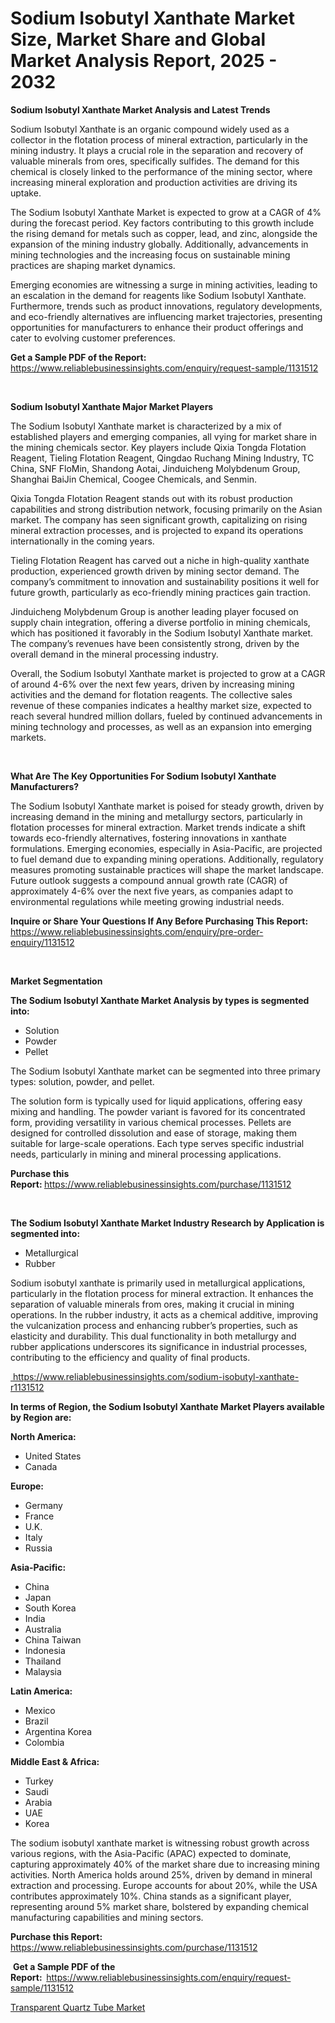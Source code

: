 <p><h1>Sodium Isobutyl Xanthate Market Size, Market Share and Global Market Analysis Report, 2025 - 2032</h1></p><p><strong>Sodium Isobutyl Xanthate Market Analysis and Latest Trends</strong></p>
<p><p>Sodium Isobutyl Xanthate is an organic compound widely used as a collector in the flotation process of mineral extraction, particularly in the mining industry. It plays a crucial role in the separation and recovery of valuable minerals from ores, specifically sulfides. The demand for this chemical is closely linked to the performance of the mining sector, where increasing mineral exploration and production activities are driving its uptake.</p><p>The Sodium Isobutyl Xanthate Market is expected to grow at a CAGR of 4% during the forecast period. Key factors contributing to this growth include the rising demand for metals such as copper, lead, and zinc, alongside the expansion of the mining industry globally. Additionally, advancements in mining technologies and the increasing focus on sustainable mining practices are shaping market dynamics. </p><p>Emerging economies are witnessing a surge in mining activities, leading to an escalation in the demand for reagents like Sodium Isobutyl Xanthate. Furthermore, trends such as product innovations, regulatory developments, and eco-friendly alternatives are influencing market trajectories, presenting opportunities for manufacturers to enhance their product offerings and cater to evolving customer preferences.</p></p>
<p><strong>Get a Sample PDF of the Report:&nbsp;</strong> <a href="https://www.reliablebusinessinsights.com/enquiry/request-sample/1131512?utm_campaign=3385&utm_medium=2&utm_source=Github&utm_content=ia&utm_term=02042025&utm_id=sodium-isobutyl-xanthate">https://www.reliablebusinessinsights.com/enquiry/request-sample/1131512</a></p>
<p>&nbsp;</p>
<p><strong>Sodium Isobutyl Xanthate Major Market Players</strong></p>
<p><p>The Sodium Isobutyl Xanthate market is characterized by a mix of established players and emerging companies, all vying for market share in the mining chemicals sector. Key players include Qixia Tongda Flotation Reagent, Tieling Flotation Reagent, Qingdao Ruchang Mining Industry, TC China, SNF FloMin, Shandong Aotai, Jinduicheng Molybdenum Group, Shanghai BaiJin Chemical, Coogee Chemicals, and Senmin.</p><p>Qixia Tongda Flotation Reagent stands out with its robust production capabilities and strong distribution network, focusing primarily on the Asian market. The company has seen significant growth, capitalizing on rising mineral extraction processes, and is projected to expand its operations internationally in the coming years.</p><p>Tieling Flotation Reagent has carved out a niche in high-quality xanthate production, experienced growth driven by mining sector demand. The company’s commitment to innovation and sustainability positions it well for future growth, particularly as eco-friendly mining practices gain traction.</p><p>Jinduicheng Molybdenum Group is another leading player focused on supply chain integration, offering a diverse portfolio in mining chemicals, which has positioned it favorably in the Sodium Isobutyl Xanthate market. The company’s revenues have been consistently strong, driven by the overall demand in the mineral processing industry.</p><p>Overall, the Sodium Isobutyl Xanthate market is projected to grow at a CAGR of around 4-6% over the next few years, driven by increasing mining activities and the demand for flotation reagents. The collective sales revenue of these companies indicates a healthy market size, expected to reach several hundred million dollars, fueled by continued advancements in mining technology and processes, as well as an expansion into emerging markets.</p></p>
<p>&nbsp;</p>
<p><strong>What Are The Key Opportunities For Sodium Isobutyl Xanthate Manufacturers?</strong></p>
<p><p>The Sodium Isobutyl Xanthate market is poised for steady growth, driven by increasing demand in the mining and metallurgy sectors, particularly in flotation processes for mineral extraction. Market trends indicate a shift towards eco-friendly alternatives, fostering innovations in xanthate formulations. Emerging economies, especially in Asia-Pacific, are projected to fuel demand due to expanding mining operations. Additionally, regulatory measures promoting sustainable practices will shape the market landscape. Future outlook suggests a compound annual growth rate (CAGR) of approximately 4-6% over the next five years, as companies adapt to environmental regulations while meeting growing industrial needs.</p></p>
<p><strong>Inquire or Share Your Questions If Any Before Purchasing This Report:</strong> <a href="https://www.reliablebusinessinsights.com/enquiry/pre-order-enquiry/1131512?utm_campaign=3385&utm_medium=2&utm_source=Github&utm_content=ia&utm_term=02042025&utm_id=sodium-isobutyl-xanthate">https://www.reliablebusinessinsights.com/enquiry/pre-order-enquiry/1131512</a></p>
<p>&nbsp;</p>
<p><strong>Market Segmentation</strong></p>
<p><strong>The Sodium Isobutyl Xanthate Market Analysis by types is segmented into:</strong></p>
<p><ul><li>Solution</li><li>Powder</li><li>Pellet</li></ul></p>
<p><p>The Sodium Isobutyl Xanthate market can be segmented into three primary types: solution, powder, and pellet. </p><p>The solution form is typically used for liquid applications, offering easy mixing and handling. The powder variant is favored for its concentrated form, providing versatility in various chemical processes. Pellets are designed for controlled dissolution and ease of storage, making them suitable for large-scale operations. Each type serves specific industrial needs, particularly in mining and mineral processing applications.</p></p>
<p><strong>Purchase this Report:&nbsp;</strong><a href="https://www.reliablebusinessinsights.com/purchase/1131512?utm_campaign=3385&utm_medium=2&utm_source=Github&utm_content=ia&utm_term=02042025&utm_id=sodium-isobutyl-xanthate">https://www.reliablebusinessinsights.com/purchase/1131512</a></p>
<p>&nbsp;</p>
<p><strong>The Sodium Isobutyl Xanthate Market Industry Research by Application is segmented into:</strong></p>
<p><ul><li>Metallurgical</li><li>Rubber</li></ul></p>
<p><p>Sodium isobutyl xanthate is primarily used in metallurgical applications, particularly in the flotation process for mineral extraction. It enhances the separation of valuable minerals from ores, making it crucial in mining operations. In the rubber industry, it acts as a chemical additive, improving the vulcanization process and enhancing rubber’s properties, such as elasticity and durability. This dual functionality in both metallurgy and rubber applications underscores its significance in industrial processes, contributing to the efficiency and quality of final products.</p></p>
<p><a href="https://www.reliablebusinessinsights.com/sodium-isobutyl-xanthate-r1131512?utm_campaign=3385&utm_medium=2&utm_source=Github&utm_content=ia&utm_term=02042025&utm_id=sodium-isobutyl-xanthate">&nbsp;https://www.reliablebusinessinsights.com/sodium-isobutyl-xanthate-r1131512</a></p>
<p><strong>In terms of Region, the Sodium Isobutyl Xanthate Market Players available by Region are:</strong></p>
<p>
    <p> <strong> North America: </strong>
        <ul>
            <li>United States</li>
            <li>Canada</li>
        </ul>
        </p> 
    <p> <strong> Europe: </strong>
        <ul>
            <li>Germany</li>
            <li>France</li>
            <li>U.K.</li>
            <li>Italy</li>
            <li>Russia</li>
        </ul>
        </p> 
    <p> <strong> Asia-Pacific: </strong>
        <ul>
            <li>China</li>
            <li>Japan</li>
            <li>South Korea</li>
            <li>India</li>
            <li>Australia</li>
            <li>China Taiwan</li>
            <li>Indonesia</li>
            <li>Thailand</li>
            <li>Malaysia</li>
        </ul>
        </p> 
    <p> <strong> Latin America: </strong>
        <ul>
            <li>Mexico</li>
            <li>Brazil</li>
            <li>Argentina Korea</li>
            <li>Colombia</li>
        </ul>
        </p> 
    <p> <strong> Middle East & Africa: </strong>
        <ul>
            <li>Turkey</li>
            <li>Saudi</li>
            <li>Arabia</li>
            <li>UAE</li>
            <li>Korea</li>
        </ul>
    </p>
    </p>
<p><p>The sodium isobutyl xanthate market is witnessing robust growth across various regions, with the Asia-Pacific (APAC) expected to dominate, capturing approximately 40% of the market share due to increasing mining activities. North America holds around 25%, driven by demand in mineral extraction and processing. Europe accounts for about 20%, while the USA contributes approximately 10%. China stands as a significant player, representing around 5% market share, bolstered by expanding chemical manufacturing capabilities and mining sectors.</p></p>
<p><strong>Purchase this Report: </strong><a href="https://www.reliablebusinessinsights.com/purchase/1131512?utm_campaign=3385&utm_medium=2&utm_source=Github&utm_content=ia&utm_term=02042025&utm_id=sodium-isobutyl-xanthate">https://www.reliablebusinessinsights.com/purchase/1131512</a></p>
<p>&nbsp;<strong>Get a Sample PDF of the Report:&nbsp;&nbsp;</strong><a href="https://www.reliablebusinessinsights.com/enquiry/request-sample/1131512?utm_campaign=3385&utm_medium=2&utm_source=Github&utm_content=ia&utm_term=02042025&utm_id=sodium-isobutyl-xanthate">https://www.reliablebusinessinsights.com/enquiry/request-sample/1131512</a></p>
<p><strong></strong></p>
<p><p><a href="https://github.com/kolffmaris58/Market-Research-Report-List-1/blob/main/transparent-quartz-tube-market.md?utm_campaign=3385&utm_medium=2&utm_source=Github&utm_content=ia&utm_term=02042025&utm_id=sodium-isobutyl-xanthate">Transparent Quartz Tube Market</a></p></p>